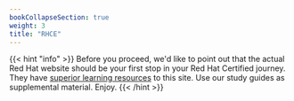 ```yaml
---
bookCollapseSection: true
weight: 3
title: "RHCE"
---
```


{{< hint "info" >}}
Before you proceed, we'd like to point out that the actual Red Hat website should be your first stop in your Red Hat Certified journey. They have [superior learning resources](https://www.redhat.com/en/services/training/all-courses-exams) to this site. Use our study guides as supplemental material. Enjoy.
{{< /hint >}}
